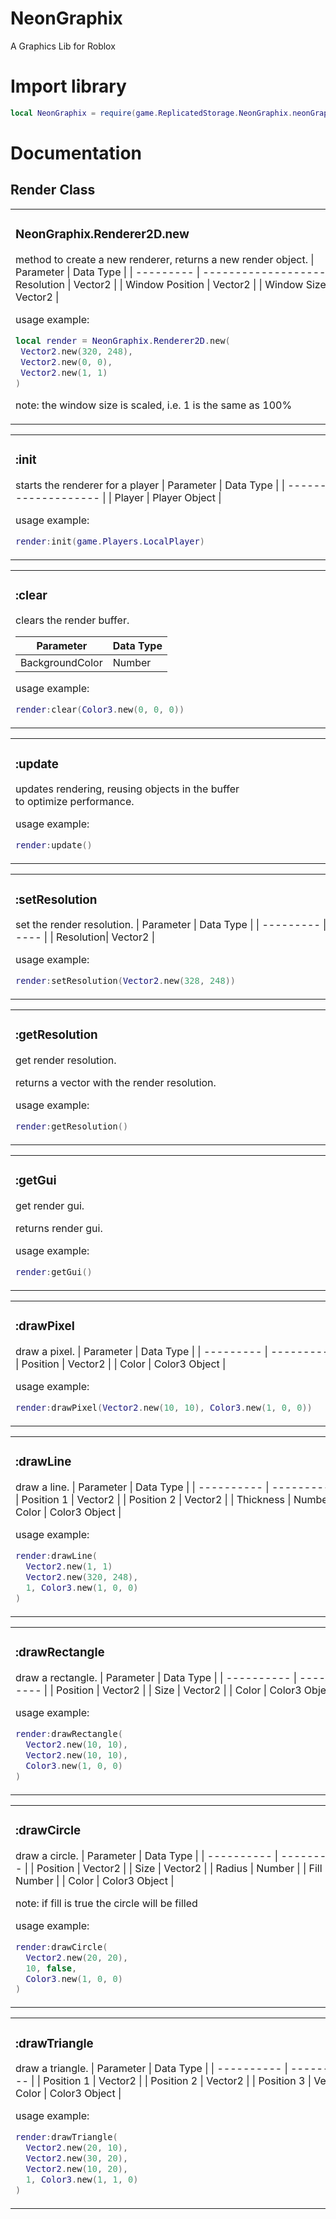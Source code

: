 # NeonGraphix

A Graphics Lib for Roblox

# Import library

```lua
local NeonGraphix = require(game.ReplicatedStorage.NeonGraphix.neonGraphix)
```

# Documentation

<h2>Render Class</h2>

<table>
<td>
<h3>NeonGraphix.Renderer2D.new</h3>

method to create a new renderer, returns a new render object.
| Parameter | Data Type            |
| --------- | -------------------- |
| Resolution      | Vector2    |
| Window Position | Vector2    |
| Window Size     | Vector2    |

usage example:
```lua
local render = NeonGraphix.Renderer2D.new(
 Vector2.new(320, 248),
 Vector2.new(0, 0),
 Vector2.new(1, 1)
)                                                                   
 ```
note: the window size is scaled, i.e. 1 is the same as 100%

</td>
</table>
<table>
<td>
<h3>:init</h3>

starts the renderer for a player
| Parameter | Data Type      |
| --------- | -------------- |
| Player    | Player Object  |

usage example:
```lua
render:init(game.Players.LocalPlayer)                               
```
</td>
</table>
<table>
<td>
<h3>:clear</h3>

clears the render buffer.

| Parameter           | Data Type |
| ------------------- | --------- |
| BackgroundColor     | Number    |

usage example:
```lua
render:clear(Color3.new(0, 0, 0))                                   
```
</td>
</table>
<table>
<td>
<h3>:update</h3>

updates rendering, reusing objects in the buffer<BR> to optimize performance.

usage example:
```lua
render:update()                                                     
```
</td>
</table>
<table>
<td>
<h3>:setResolution</h3>

set the render resolution.
| Parameter | Data Type |
| --------- | --------- |
| Resolution| Vector2    |

usage example:
```lua
render:setResolution(Vector2.new(328, 248))                         
```
</td>
</table>
<table>
<td>
<h3>:getResolution</h3>

get render resolution.

returns a vector with the render resolution.

usage example:
```lua
render:getResolution()                                              
```
</td>
</table>
<table>
<td>
<h3>:getGui</h3>

get render gui.

returns render gui.

usage example:
```lua
render:getGui()                                                     
```
</td>
</table>
<table>
<td>
<h3>:drawPixel</h3>

draw a pixel.
| Parameter | Data Type     |
| --------- | ------------- |
| Position  | Vector2       |
| Color     | Color3 Object |

usage example:
```lua
render:drawPixel(Vector2.new(10, 10), Color3.new(1, 0, 0))          
```
</td>
</table>
<table>
<td>
<h3>:drawLine</h3>

draw a line.
| Parameter  | Data Type     |
| ---------- | ------------- |
| Position 1 | Vector2       |
| Position 2 | Vector2       |
| Thickness  | Number        |
| Color      | Color3 Object |

usage example:
```lua
render:drawLine(
  Vector2.new(1, 1)
  Vector2.new(320, 248),
  1, Color3.new(1, 0, 0)
)                                                                   
```
</td>
</table>
<table>
<td>
<h3>:drawRectangle</h3>

draw a rectangle.
| Parameter  | Data Type     |
| ---------- | ------------- |
| Position   | Vector2       |
| Size       | Vector2       |
| Color      | Color3 Object |

usage example:
```lua
render:drawRectangle(
  Vector2.new(10, 10),
  Vector2.new(10, 10),
  Color3.new(1, 0, 0)
)                                                                   
```
</td>
</table>
<table>
<td>
<h3>:drawCircle</h3>

draw a circle.
| Parameter  | Data Type     |
| ---------- | ------------- |
| Position   | Vector2       |
| Size       | Vector2       |
| Radius     | Number        |
| Fill       | Number        |
| Color      | Color3 Object |

note: if fill is true the circle will be filled

usage example:
```lua
render:drawCircle(
  Vector2.new(20, 20),
  10, false,
  Color3.new(1, 0, 0)
)                                                                   
```
</td>
</table>
<table>
<td>
<h3>:drawTriangle</h3>

draw a triangle.
| Parameter  | Data Type     |
| ---------- | ------------- |
| Position 1 | Vector2       |
| Position 2 | Vector2       |
| Position 3 | Vector2       |
| Color      | Color3 Object |

usage example:
```lua
render:drawTriangle(
  Vector2.new(20, 10),
  Vector2.new(30, 20),
  Vector2.new(10, 20),
  1, Color3.new(1, 1, 0)
)                                                                   
```
</td>
</table>